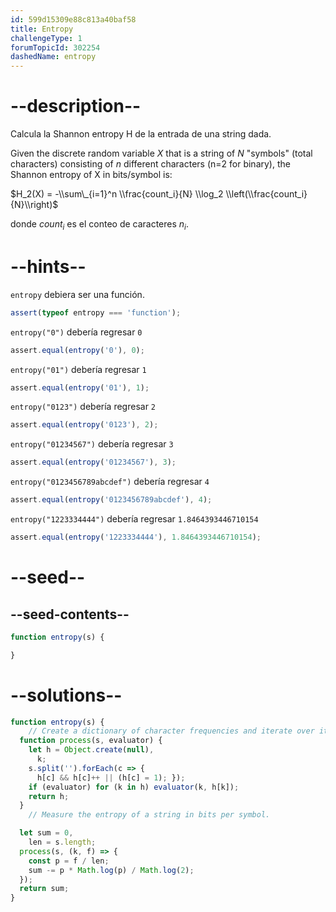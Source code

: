 ```yaml
---
id: 599d15309e88c813a40baf58
title: Entropy
challengeType: 1
forumTopicId: 302254
dashedName: entropy
---
```


# --description--

Calcula la Shannon entropy H de la entrada de una string dada.

Given the discrete random variable $X$ that is a string of $N$ "symbols" (total characters) consisting of $n$ different characters (n=2 for binary), the Shannon entropy of X in bits/symbol is:

$H_2(X) = -\\sum\_{i=1}^n \\frac{count_i}{N} \\log_2 \\left(\\frac{count_i}{N}\\right)$

donde $count_i$ es el conteo de caracteres $n_i$.

# --hints--

`entropy` debiera ser una función.

```js
assert(typeof entropy === 'function');
```

`entropy("0")` debería regresar `0`

```js
assert.equal(entropy('0'), 0);
```

`entropy("01")` debería regresar `1`

```js
assert.equal(entropy('01'), 1);
```

`entropy("0123")` debería regresar `2`

```js
assert.equal(entropy('0123'), 2);
```

`entropy("01234567")` debería regresar `3`

```js
assert.equal(entropy('01234567'), 3);
```

`entropy("0123456789abcdef")` debería regresar `4`

```js
assert.equal(entropy('0123456789abcdef'), 4);
```

`entropy("1223334444")` debería regresar `1.8464393446710154`

```js
assert.equal(entropy('1223334444'), 1.8464393446710154);
```

# --seed--

## --seed-contents--

```js
function entropy(s) {

}
```

# --solutions--

```js
function entropy(s) {
    // Create a dictionary of character frequencies and iterate over it.
  function process(s, evaluator) {
    let h = Object.create(null),
      k;
    s.split('').forEach(c => {
      h[c] && h[c]++ || (h[c] = 1); });
    if (evaluator) for (k in h) evaluator(k, h[k]);
    return h;
  }
    // Measure the entropy of a string in bits per symbol.

  let sum = 0,
    len = s.length;
  process(s, (k, f) => {
    const p = f / len;
    sum -= p * Math.log(p) / Math.log(2);
  });
  return sum;
}
```
